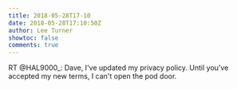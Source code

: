 ```yaml
---
title: 2018-05-28T17-10
date: 2018-05-28T17:10:50Z
author: Lee Turner
showtoc: false
comments: true
---
```


RT @HAL9000_: Dave, I've updated my privacy policy. Until you've accepted my new terms, I can't open the pod door.

